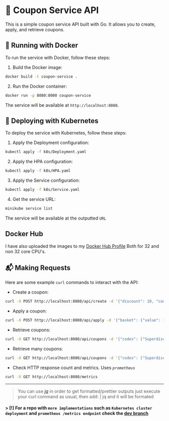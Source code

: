 # 🚀 Coupon Service API

This is a simple coupon service API built with Go. It allows you to create, apply, and retrieve coupons.

## 🐳 Running with Docker

To run the service with Docker, follow these steps:

1. Build the Docker image:

```sh
docker build -t coupon-service .
```

2. Run the Docker container:

```sh
docker run -p 8080:8080 coupon-service
```

The service will be available at `http://localhost:8080`.

## 🚀 Deploying with Kubernetes

To deploy the service with Kubernetes, follow these steps:

1. Apply the Deployment configuration:

```sh
kubectl apply -f k8s/Deployment.yaml
```

2. Apply the HPA configuration:

```sh
kubectl apply -f k8s/HPA.yaml
```

3. Apply the Service configuration:

```sh
kubectl apply -f k8s/Service.yaml
```

4. Get the service URL:

```sh
minikube service list
```

The service will be available at the outputted `URL`

## Docker Hub
I have also uploaded the images to my [Docker Hub Profile](https://hub.docker.com/u/zvdy) Both for 32 and non 32 core CPU's.

## 📬 Making Requests

Here are some example `curl` commands to interact with the API:

- Create a coupon:

```sh
curl -X POST http://localhost:8080/api/create -d '{"discount": 10, "code": "Superdiscount", "minBasketValue": 50}' -H "Content-Type: application/json"
```

- Apply a coupon:

```sh
curl -X POST http://localhost:8080/api/apply -d '{"basket": {"value": 100}, "code": "Superdiscount"}' -H "Content-Type: application/json"
```

- Retrieve coupons: 

```sh
curl -X GET http://localhost:8080/api/coupons -d '{"codes": ["Superdiscount"]}' -H "Content-Type: application/json"
```

- Retrieve many coupons: 

```sh
curl -X GET http://localhost:8080/api/coupons -d '{"codes": ["Superdiscount1", "Superdiscount2", "Superdiscount3"]}' -H "Content-Type: application/json"
```

- Check HTTP response count and metrics. Uses _`prometheus`_ 

```sh
curl -X GET http://localhost:8080/metrics
```

---

> You can use _[jq](https://jqlang.github.io/jq/_)_ in order to get formatted/prettier outputs just execute your curl command as usual, then add:  | jq and it will be formated 

#### > [!] For a repo with `more implementations` such as `Kubernetes cluster deployment` and `prometheus /metrics endpoint` check the [dev branch](https://github.com/zvdy/go-coupons-microservice/tree/dev)
